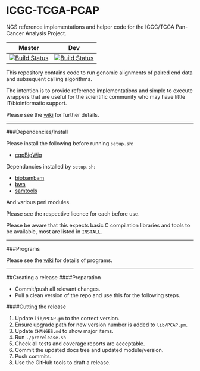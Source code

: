 ICGC-TCGA-PCAP
==============

NGS reference implementations and helper code for the ICGC/TCGA Pan-Cancer Analysis Project.

| Master | Dev |
|---|---|
| [![Build Status](https://travis-ci.org/ICGC-TCGA-PanCancer/PCAP-core.svg?branch=master)](https://travis-ci.org/ICGC-TCGA-PanCancer/PCAP-core) |  [![Build Status](https://travis-ci.org/ICGC-TCGA-PanCancer/PCAP-core.svg?branch=dev)](https://travis-ci.org/ICGC-TCGA-PanCancer/PCAP-core) |

This repository contains code to run genomic alignments of paired end data
and subsequent calling algorithms.

The intention is to provide reference implementations and simple to execute wrappers
that are useful for the scientific community who may have little IT/bioinformatic support.

Please see the [wiki](https://github.com/ICGC-TCGA-PanCancer/PCAP-core/wiki) for further details.

---

###Dependencies/Install

Please install the following before running `setup.sh`:

* [cgpBigWig](https://github.com/cancerit/cgpBigWig/releases)

Dependancies installed by `setup.sh`:

* [biobambam](https://github.com/gt1/biobambam)
* [bwa](https://github.com/lh3/bwa)
* [samtools](https://github.com/samtools/samtools)

And various perl modules.

Please see the respective licence for each before use.

Please be aware that this expects basic C compilation libraries and tools to be available, most are listed in `INSTALL`.

---

###Programs

Please see the [wiki](https://github.com/ICGC-TCGA-PanCancer/PCAP-core/wiki) for details of programs.

---

##Creating a release
####Preparation
* Commit/push all relevant changes.
* Pull a clean version of the repo and use this for the following steps.

####Cutting the release
1. Update `lib/PCAP.pm` to the correct version.
2. Ensure upgrade path for new version number is added to `lib/PCAP.pm`.
3. Update `CHANGES.md` to show major items.
4. Run `./prerelease.sh`
5. Check all tests and coverage reports are acceptable.
6. Commit the updated docs tree and updated module/version.
7. Push commits.
8. Use the GitHub tools to draft a release.
